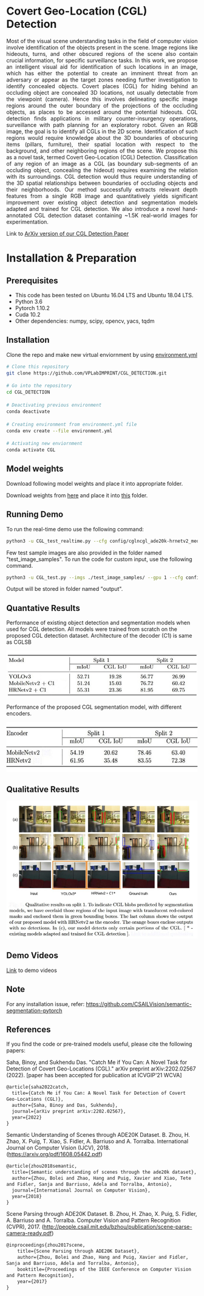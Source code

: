 # Covert Geo-Location (CGL) Detection


<p align="justify"> Most of the visual scene understanding tasks in the field of computer vision involve identification of the objects present in the scene. Image regions like hideouts, turns, and other obscured regions of the scene also contain crucial information, for specific surveillance tasks. In this work, we propose an intelligent visual aid for identification of such locations in an image, which has either the potential to create an imminent threat from an adversary or appear as the target zones needing further investigation to identify concealed objects. Covert places (CGL) for hiding behind an occluding object are concealed 3D locations, not usually detectable from the viewpoint (camera). Hence this involves delineating specific image regions around the outer boundary of the projections of the occluding objects, as places to be accessed around the potential hideouts.  CGL detection finds applications in military counter-insurgency operations, surveillance with path planning for an exploratory robot. Given an RGB image, the goal is to identify all CGLs in the 2D scene. Identification of such regions would require knowledge about the 3D boundaries of obscuring items (pillars, furniture), their spatial location with respect to the background, and other neighboring regions of the scene. We propose this as a novel task, termed Covert Geo-Location (CGL) Detection. Classification of any region of an image as a CGL (as boundary sub-segments of an occluding object, concealing the hideout) requires examining the relation with its surroundings. CGL detection would thus require understanding of the 3D spatial relationships between boundaries of occluding objects and their neighborhoods. Our method successfully extracts relevant depth features from a single RGB image and quantitatively yields significant improvement over existing object detection and segmentation models adapted and trained for CGL detection. We also introduce a novel hand-annotated CGL detection dataset containing ~1.5K real-world images for experimentation. </p>

Link to [ArXiv version of our CGL Detection Paper](https://arxiv.org/abs/2202.02567)

# Installation & Preparation

## Prerequisites
- This code has been tested on Ubuntu 16.04 LTS and Ubuntu 18.04 LTS.
- Python 3.6
- Pytorch 1.10.2
- Cuda 10.2
- Other dependencies: numpy, scipy, opencv, yacs, tqdm 

## Installation

Clone the repo and make new virtual enviornment by using [environment.yml][1]

[1]:https://github.com/VPLabIMPRINT/CGL_DETECTION/blob/main/environment.yml

```sh
# Clone this repository
git clone https://github.com/VPLabIMPRINT/CGL_DETECTION.git

# Go into the repository
cd CGL_DETECTION

# Deactivating previous environment
conda deactivate

# Creating environment from environment.yml file
conda env create --file environment.yml 

# Activating new enviornment
conda activate CGL 

```

## Model weights
Download following model weights and place it into appropriate folder.

Download weights from [here](https://drive.google.com/drive/folders/1_kPw58HI49mSrTUQpCu4z1mXDtrAjK9i?usp=sharing) and place it into [this](https://github.com/VPLabIMPRINT/CGL_DETECTION/tree/main/ckpt/cglncgl_ade20k-hrnetv2-c1-new_data-medium-novelty) folder.

## Running Demo
To run the real-time demo use the following command:
```sh
python3 -u CGL_test_realtime.py --cfg config/cglncgl_ade20k-hrnetv2_medium.yaml
```
Few test sample images are also provided in the folder named "test_image_samples".
To run the code for custom input, use the following command.
```sh
python3 -u CGL_test.py --imgs ./test_image_samples/ --gpu 1 --cfg config/cglncgl_ade20k-hrnetv2_medium.yaml --output output
```
Output will be stored in folder named "output".

## Quantative Results
Performance of existing object detection and segmentation models when
used for CGL detection. All models were trained from scratch on the proposed CGL
detection dataset. Architecture of the decoder (C1) is same as CGLSB

![Alt text](https://github.com/VPLabIMPRINT/CGL_DETECTION/blob/main/Quantative_Results_Table_1.jpg?raw=true "Title")

Performance of the proposed CGL segmentation model, with different encoders.

![Alt text](https://github.com/VPLabIMPRINT/CGL_DETECTION/blob/main/Quantative_Results_Table_2.jpg?raw=true "Title")


## Qualitative Results

![Alt text](https://github.com/VPLabIMPRINT/CGL_DETECTION/blob/main/Model_qualitative_result.jpg?raw=true "Title")

## Demo Videos
[Link](https://drive.google.com/drive/folders/1OZDhHx1jGEkjrWOCAVyVOa2kPHyBFEyM?usp=sharing) to demo videos

## Note
For any installation issue, refer:
https://github.com/CSAILVision/semantic-segmentation-pytorch

## References

If you find the code or pre-trained models useful, please cite the following papers:

Saha, Binoy, and Sukhendu Das. "Catch Me if You Can: A Novel Task for Detection of Covert Geo-Locations (CGL)." arXiv preprint arXiv:2202.02567 (2022). [paper has been accepted for publication at ICVGIP'21 WCVA]

```
@article{saha2022catch,
  title={Catch Me if You Can: A Novel Task for Detection of Covert Geo-Locations (CGL)},
  author={Saha, Binoy and Das, Sukhendu},
  journal={arXiv preprint arXiv:2202.02567},
  year={2022}
}
```

Semantic Understanding of Scenes through ADE20K Dataset. B. Zhou, H. Zhao, X. Puig, T. Xiao, S. Fidler, A. Barriuso and A. Torralba. International Journal on Computer Vision (IJCV), 2018. (https://arxiv.org/pdf/1608.05442.pdf)

```
@article{zhou2018semantic,
  title={Semantic understanding of scenes through the ade20k dataset},
  author={Zhou, Bolei and Zhao, Hang and Puig, Xavier and Xiao, Tete and Fidler, Sanja and Barriuso, Adela and Torralba, Antonio},
  journal={International Journal on Computer Vision},
  year={2018}
}
```
Scene Parsing through ADE20K Dataset. B. Zhou, H. Zhao, X. Puig, S. Fidler, A. Barriuso and A. Torralba. Computer Vision and Pattern Recognition (CVPR), 2017. (http://people.csail.mit.edu/bzhou/publication/scene-parse-camera-ready.pdf)

```
@inproceedings{zhou2017scene,
    title={Scene Parsing through ADE20K Dataset},
    author={Zhou, Bolei and Zhao, Hang and Puig, Xavier and Fidler, Sanja and Barriuso, Adela and Torralba, Antonio},
    booktitle={Proceedings of the IEEE Conference on Computer Vision and Pattern Recognition},
    year={2017}
}
```
